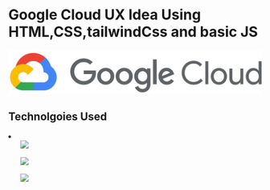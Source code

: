 <h1>Google Cloud UX Idea Using HTML,CSS,tailwindCss and basic JS </h1>

<img src = "img/google_cloud-icon.svg">

<h2>Technolgoies Used </h2>

<li>
  <ul><img src = "https://upload.wikimedia.org/wikipedia/commons/thumb/6/61/HTML5_logo_and_wordmark.svg/2048px-HTML5_logo_and_wordmark.svg.png"></ul>
  <ul><img src = "https://upload.wikimedia.org/wikipedia/commons/thumb/d/d5/CSS3_logo_and_wordmark.svg/1200px-CSS3_logo_and_wordmark.svg.png"></ul>
  <ul><img src = "https://upload.wikimedia.org/wikipedia/commons/d/d5/Tailwind_CSS_Logo.svg"></ul>
